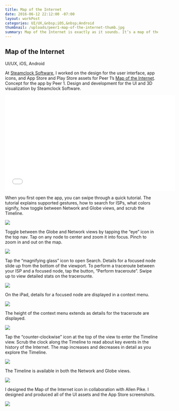 ```yaml
---
title: Map of the Internet
date: 2016-06-12 22:12:00 -07:00
layout: workPost
categories: UI/UX,&nbsp;iOS,&nbsp;Android
thumbnail: /uploads/peer1-map-of-the-internet-thumb.jpg
summary: Map of the Internet is exactly as it sounds. It’s a map of the internet!
---
```

<article>
	<div class="vh-100 dt w-100 bg-black pt5 pb6 bb b--black-10" style="background:url(/uploads/peer1-map-of-the-internet-cover.jpg) no-repeat center; background-size: cover;">
    	<div class="dtc v-mid">
      		<h1 class="fl f1 f-subheadline-l measure lh-title fw7 mb0 bg-white pt1 pb2 pr0 pl3 pl4-ns pr4-ns">Map of the Internet</h1>
      		<p class="fl cl measure f5 lh-copy i bg-white pv0 pr2 pl3 pl4-ns">UI/UX, iOS, Android</p>
    	</div>
	</div>

<div class="cf">
    <div class="fl w-100 w-40-l f5 f4-ns f4-l lh-copy">
    	<p class="pa3 pa4-ns mv0">At <a href="http://www.steamclock.com/" target="_blank">Steamclock Software</a>, I worked on the design for the user interface, app icons, and App Store and Play Store assets for Peer 1’s <a href="https://itunes.apple.com/us/app/map-internet-by-peer-1-hosting/id605924222?ls=1&mt=8" target="_blank">Map of the Internet</a>. Concept for the app by Peer 1. Design and development for the UI and 3D visualization by Steamclock Software.</p>
	</div>
	<div class="fl w-100 w-60-l pr4-l">
		<div class="vendor mt4-l"><iframe src="//www.youtube.com/embed/1YdBsoh4lp8" width="560" height="315" frameborder="0"> </iframe></div>
	</div>
</div>

<div class="cf">
    <div class="fl w-100 w-40-l f5 f4-ns f4-l lh-copy">
    	<p class="pa3 pa4-ns mv0">When you first open the app, you can swipe through a quick tutorial. The tutorial explains supported gestures, how to search for ISPs, what colors signify, how toggle between Network and Globe views, and scrub the Timeline.</p>
	</div>
	<div class="fl w-100 w-60-l pr4-l">
		<img class="w-100 mt4-l ba b--black-10" src="/uploads/peer1-iphone-firstuse.jpg"/>
	</div>
</div>

<div class="cf">
    <div class="fl w-100 w-40-l f5 f4-ns f4-l lh-copy">
    	<p class="pa3 pa4-ns mv0">Toggle between the Globe and Network views by tapping the “eye” icon in the top nav. Tap on any node to center and zoom it into focus. Pinch to zoom in and out on the map.</p>
	</div>
	<div class="fl w-100 w-60-l pr4-l">
		<img class="w-100 mt4-l ba b--black-10" src="/uploads/peer1-iphone-globe-3dgrid-node.jpg"/>
	</div>
</div>

<div class="cf">
    <div class="fl w-100 w-40-l f5 f4-ns f4-l lh-copy">
    	<p class="pa3 pa4-ns mv0">Tap the “magnifying glass” icon to open Search. Details for a focused node slide up from the bottom of the viewport. To perform a traceroute between your ISP and a focused node, tap the button, “Perform traceroute”. Swipe up to view detailed stats on the tracerounte.</p>
	</div>
	<div class="fl w-100 w-60-l pr4-l">
		<img class="w-100 mt4-l ba b--black-10" src="/uploads/peer1-iphone-search-traceroute-results.jpg"/>
	</div>
</div>

<div class="cf">
    <div class="fl w-100 w-40-l f5 f4-ns f4-l lh-copy">
    	<p class="pa3 pa4-ns mv0">On the iPad, details for a focused node are displayed in a context menu.</p>
	</div>
	<div class="fl w-100 w-60-l pr4-l">
		<img class="w-100 mt4-l ba b--black-10" src="/uploads/peer1-ipad-node.jpg"/>
	</div>
</div>

<div class="cf">
    <div class="fl w-100 w-40-l f5 f4-ns f4-l lh-copy">
    	<p class="pa3 pa4-ns mv0">The height of the context menu extends as details for the traceroute are displayed.</p>
	</div>
	<div class="fl w-100 w-60-l pr4-l">
		<img class="w-100 mt4-l ba b--black-10" src="/uploads/peer1-ipad-traceroute.jpg"/>
	</div>
</div>

<div class="cf">
    <div class="fl w-100 w-40-l f5 f4-ns f4-l lh-copy">
    	<p class="pa3 pa4-ns mv0">Tap the “counter-clockwise” icon at the top of the view to enter the Timeline view. Scrub the clock along the Timeline to read about key events in the history of the Internet. The map increases and decreases in detail as you explore the Timeline.</p>
	</div>
	<div class="fl w-100 w-60-l pr4-l">
		<img class="w-100 mt4-l ba b--black-10" src="/uploads/peer1-ipad-timeline.jpg"/>
	</div>
</div>

<div class="cf">
    <div class="fl w-100 w-40-l f5 f4-ns f4-l lh-copy">
    	<p class="pa3 pa4-ns mv0">The Timeline is available in both the Network and Globe views.</p>
	</div>
	<div class="fl w-100 w-60-l pr4-l">
		<img class="w-100 mt4-l ba b--black-10" src="/uploads/peer1-ipad-timeline-globe.jpg"/>
	</div>
</div>

<div class="cf mb4">
    <div class="fl w-100 w-40-l f5 f4-ns f4-l lh-copy">
    	<p class="pa3 pa4-ns mv0">I designed the Map of the Internet icon in collaboration with Allen Pike. I designed and produced all of the UI assets and the App Store screenshots.</p>
	</div>
	<div class="fl w-100 w-60-l pr4-l">
		<img class="w-100 mt4-l ba b--black-10" src="/uploads/peer1-appstore.jpg"/>
	</div>
</div>

</article>